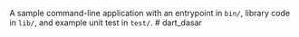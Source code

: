 A sample command-line application with an entrypoint in `bin/`, library code
in `lib/`, and example unit test in `test/`.
#   d a r t _ d a s a r  
 